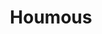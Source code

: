 ---
categories:
- Tartinade
check: Oui
checkAlwaysOk: false
cuisson: Oui
draft: false
ingredients:
  autres:
  - quantite: 100
    title: Tahin
    unit: grammes
  - quantite: 3
    title: Eau
    unit: c. à soupe
  epices:
  - quantite: 0.5
    title: Paprika
    unit: grammes
  legumes:
  - quantite: 1
    title: Ail
    unit: gousse·s
  lof:
  - quantite: 2
    title: huile d'olive
    unit: c. à soupe
  sec:
  - quantite: 300
    title: Pois chiche cuit
    unit: grammes
  sucres:
  - quantite: 2
    title: Jus de citron
    unit: c. à soupe
layout: recettes
materiel:
- Giraffe (Bras Mixeur)
plate: 5
preparation: '* Mixer tous les ingrédients sauf l''huile d''olive. Mais attention
  à ne pas tout mettre dès le début, saler et ajuster au gout

  * Mettre le houmous dans le bol ou l''assiette, de service, et verser un filer d''huile
  d''olive sur le dessus. Parsemer très légèrement de paprika pour la décoration'
preparation24h: ''
publishDate: 2024-03-18 13:12:27.157000+00:00
regime:
- vegan
- vegetarien
temperature: Froid
title: Houmous
type: entree
---